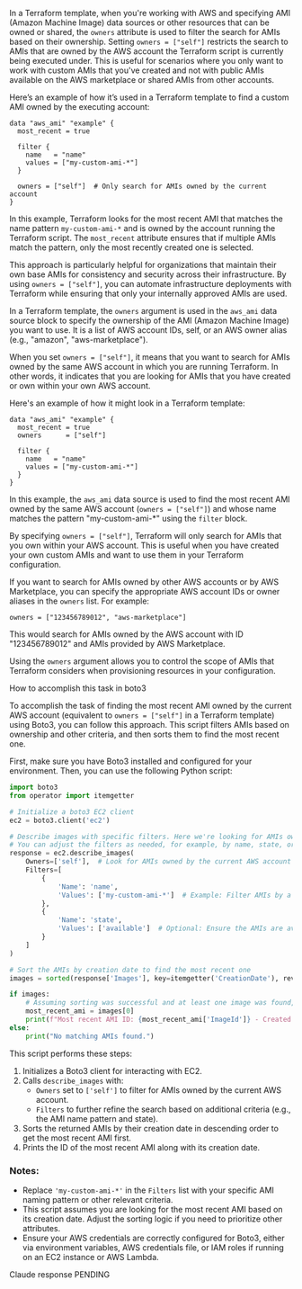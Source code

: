 In a Terraform template, when you're working with AWS and specifying AMI (Amazon Machine Image) data sources or other resources that can be owned or shared, the `owners` attribute is used to filter the search for AMIs based on their ownership. Setting `owners = ["self"]` restricts the search to AMIs that are owned by the AWS account the Terraform script is currently being executed under. This is useful for scenarios where you only want to work with custom AMIs that you've created and not with public AMIs available on the AWS marketplace or shared AMIs from other accounts.

Here’s an example of how it’s used in a Terraform template to find a custom AMI owned by the executing account:

```hcl
data "aws_ami" "example" {
  most_recent = true

  filter {
    name   = "name"
    values = ["my-custom-ami-*"]
  }

  owners = ["self"]  # Only search for AMIs owned by the current account
}
```

In this example, Terraform looks for the most recent AMI that matches the name pattern `my-custom-ami-*` and is owned by the account running the Terraform script. The `most_recent` attribute ensures that if multiple AMIs match the pattern, only the most recently created one is selected.

This approach is particularly helpful for organizations that maintain their own base AMIs for consistency and security across their infrastructure. By using `owners = ["self"]`, you can automate infrastructure deployments with Terraform while ensuring that only your internally approved AMIs are used.

In a Terraform template, the `owners` argument is used in the `aws_ami` data source block to specify the ownership of the AMI (Amazon Machine Image) you want to use. It is a list of AWS account IDs, self, or an AWS owner alias (e.g., "amazon", "aws-marketplace").

When you set `owners = ["self"]`, it means that you want to search for AMIs owned by the same AWS account in which you are running Terraform. In other words, it indicates that you are looking for AMIs that you have created or own within your own AWS account.

Here's an example of how it might look in a Terraform template:

```hcl
data "aws_ami" "example" {
  most_recent = true
  owners      = ["self"]

  filter {
    name   = "name"
    values = ["my-custom-ami-*"]
  }
}
```

In this example, the `aws_ami` data source is used to find the most recent AMI owned by the same AWS account (`owners = ["self"]`) and whose name matches the pattern "my-custom-ami-*" using the `filter` block.

By specifying `owners = ["self"]`, Terraform will only search for AMIs that you own within your AWS account. This is useful when you have created your own custom AMIs and want to use them in your Terraform configuration.

If you want to search for AMIs owned by other AWS accounts or by AWS Marketplace, you can specify the appropriate AWS account IDs or owner aliases in the `owners` list. For example:

```hcl
owners = ["123456789012", "aws-marketplace"]
```

This would search for AMIs owned by the AWS account with ID "123456789012" and AMIs provided by AWS Marketplace.

Using the `owners` argument allows you to control the scope of AMIs that Terraform considers when provisioning resources in your configuration.

How to accomplish this task in boto3

To accomplish the task of finding the most recent AMI owned by the current AWS account (equivalent to `owners = ["self"]` in a Terraform template) using Boto3, you can follow this approach. This script filters AMIs based on ownership and other criteria, and then sorts them to find the most recent one.

First, make sure you have Boto3 installed and configured for your environment. Then, you can use the following Python script:

```python
import boto3
from operator import itemgetter

# Initialize a boto3 EC2 client
ec2 = boto3.client('ec2')

# Describe images with specific filters. Here we're looking for AMIs owned by 'self' (the current account).
# You can adjust the filters as needed, for example, by name, state, or other attributes.
response = ec2.describe_images(
    Owners=['self'],  # Look for AMIs owned by the current AWS account
    Filters=[
        {
            'Name': 'name',
            'Values': ['my-custom-ami-*']  # Example: Filter AMIs by a name pattern
        },
        {
            'Name': 'state',
            'Values': ['available']  # Optional: Ensure the AMIs are available for use
        }
    ]
)

# Sort the AMIs by creation date to find the most recent one
images = sorted(response['Images'], key=itemgetter('CreationDate'), reverse=True)

if images:
    # Assuming sorting was successful and at least one image was found, print the most recent one
    most_recent_ami = images[0]
    print(f"Most recent AMI ID: {most_recent_ami['ImageId']} - Created on: {most_recent_ami['CreationDate']}")
else:
    print("No matching AMIs found.")
```

This script performs these steps:
1. Initializes a Boto3 client for interacting with EC2.
2. Calls `describe_images` with:
   - `Owners` set to `['self']` to filter for AMIs owned by the current AWS account.
   - `Filters` to further refine the search based on additional criteria (e.g., the AMI name pattern and state).
3. Sorts the returned AMIs by their creation date in descending order to get the most recent AMI first.
4. Prints the ID of the most recent AMI along with its creation date.

### Notes:
- Replace `'my-custom-ami-*'` in the `Filters` list with your specific AMI naming pattern or other relevant criteria.
- This script assumes you are looking for the most recent AMI based on its creation date. Adjust the sorting logic if you need to prioritize other attributes.
- Ensure your AWS credentials are correctly configured for Boto3, either via environment variables, AWS credentials file, or IAM roles if running on an EC2 instance or AWS Lambda.

Claude response PENDING

